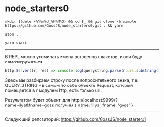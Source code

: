 # node_starters0


`mkdir $(date +%Y%m%d_%H%M%S) && cd $_ && git clone -b simple https://github.com/GossJS/node_starters0.git . && yarn`

`atom .`

`yarn start`

---

В REPL можно упоминать имена встроенных пакетов, и они будут самозагружаться.

```JavaScript
http.Server((r, res) => console.log(querystring.parse(r.url.substring(1+r.url.indexOf('?')))) || res.end('hello world')).listen(9999);
```

Здесь мы разбираем строку после вопросительного знака, т.е. QUERY_STRING – в самом по себе объекте Request, который помещается в r модулем http, есть только url. 

Результатом будет объект: для http://localhost:9999/?name=ilya&fname=goss получим { name: 'ilya', fname: 'goss' }

---

Следующий репозиторий: https://github.com/GossJS/node_starters1
